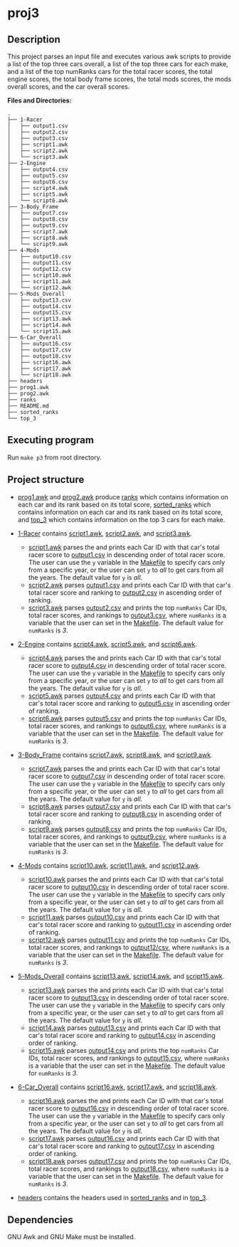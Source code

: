 # proj3


## Description

This project parses an input file and executes various awk scripts to provide a list of the top three cars overall, a list of the top three cars for each make, and a list of the top numRanks cars for the total racer scores, the total engine scores, the total body frame scores, the total mods scores, the mods overall scores, and the car overall scores.

**Files and Directories:**

```
.
├── 1-Racer
│   ├── output1.csv
│   ├── output2.csv
│   ├── output3.csv
│   ├── script1.awk
│   ├── script2.awk
│   └── script3.awk
├── 2-Engine
│   ├── output4.csv
│   ├── output5.csv
│   ├── output6.csv
│   ├── script4.awk
│   ├── script5.awk
│   └── script6.awk
├── 3-Body_Frame
│   ├── output7.csv
│   ├── output8.csv
│   ├── output9.csv
│   ├── script7.awk
│   ├── script8.awk
│   └── script9.awk
├── 4-Mods
│   ├── output10.csv
│   ├── output11.csv
│   ├── output12.csv
│   ├── script10.awk
│   ├── script11.awk
│   └── script12.awk
├── 5-Mods_Overall
│   ├── output13.csv
│   ├── output14.csv
│   ├── output15.csv
│   ├── script13.awk
│   ├── script14.awk
│   └── script15.awk
├── 6-Car_Overall
│   ├── output16.csv
│   ├── output17.csv
│   ├── output18.csv
│   ├── script16.awk
│   ├── script17.awk
│   └── script18.awk
├── headers
├── prog1.awk
├── prog2.awk
├── ranks
├── README.md
├── sorted_ranks
└── top_3
```

## Executing program

Run `make p3` from root directory.


## Project structure

- [prog1.awk](prog1.awk) and [prog2.awk](prog2.awk) produce [ranks](ranks) which contains information on each car and its rank based on its total score, [sorted_ranks](sorted_ranks) which contains information on each car and its rank based on its total score, and [top_3](top_3) which contains information on the top 3 cars for each make. 

- [1-Racer](1-Racer) contains [script1.awk](1-Racer/script1.awk), [script2.awk](1-Racer/script2.awk), and [script3.awk](1-Racer/script3.awk). 
	- [script1.awk](1-Racer/script1.awk) parses the and prints each Car ID with that car's total racer score to [output1.csv](1-Racer/output1.csv) in descending order of total racer score. The user can use the `y` variable in the [Makefile](../Makefile) to specify cars only from a specific year, or the user can set `y` to _all_ to get cars from all the years. The default value for `y` is _all_.
	- [script2.awk](1-Racer/script2.awk) parses [output1.csv](1-Racer/output1.csv) and prints each Car ID with that car's total racer score and ranking to [output2.csv](1-Racer/output2.csv) in ascending order of ranking.
	- [script3.awk](1-Racer/script3.awk) parses [output2.csv](1-Racer/output2.csv) and prints the top `numRanks` Car IDs, total racer scores, and rankings to [output3.csv](1-Racer/output3.csv), where `numRanks` is a variable that the user can set in the [Makefile](../Makefile). The default value for `numRanks` is _3_. 
 
- [2-Engine](2-Engine) contains [script4.awk](2-Engine/script4.awk), [script5.awk](2-Engine/script5.awk), and [script6.awk](2-Engine/script6.awk). 
	- [script4.awk](2-Engine/script4.awk) parses the and prints each Car ID with that car's total racer score to [output4.csv](2-Engine/output4.csv) in descending order of total racer score. The user can use the `y` variable in the [Makefile](../Makefile) to specify cars only from a specific year, or the user can set `y` to _all_ to get cars from all the years. The default value for `y` is _all_.
	- [script5.awk](2-Engine/script5.awk) parses [output4.csv](2-Engine/output4.csv) and prints each Car ID with that car's total racer score and ranking to [output5.csv](2-Engine/output5.csv) in ascending order of ranking.
	- [script6.awk](2-Engine/script6.awk) parses [output5.csv](2-Engine/output5.csv) and prints the top `numRanks` Car IDs, total racer scores, and rankings to [output6.csv](2-Engine/output6.csv), where `numRanks` is a variable that the user can set in the [Makefile](../Makefile). The default value for `numRanks` is _3_. 

- [3-Body_Frame](3-Body_Frame) contains [script7.awk](3-Body_Frame/script7.awk), [script8.awk](3-Body_Frame/script8.awk), and [script9.awk](3-Body_Frame/script9.awk). 
	- [script7.awk](3-Body_Frame/script7.awk) parses the and prints each Car ID with that car's total racer score to [output7.csv](3-Body_Frame/output7.csv) in descending order of total racer score. The user can use the `y` variable in the [Makefile](../Makefile) to specify cars only from a specific year, or the user can set `y` to _all_ to get cars from all the years. The default value for `y` is _all_.
	- [script8.awk](3-Body_Frame/script8.awk) parses [output7.csv](3-Body_Frame/output7.csv) and prints each Car ID with that car's total racer score and ranking to [output8.csv](3-Body_Frame/output8.csv) in ascending order of ranking.
	- [script9.awk](3-Body_Frame/script9.awk) parses [output8.csv](3-Body_Frame/output8.csv) and prints the top `numRanks` Car IDs, total racer scores, and rankings to [output9.csv](3-Body_Frame/output9.csv), where `numRanks` is a variable that the user can set in the [Makefile](../Makefile). The default value for `numRanks` is _3_. 

- [4-Mods](4-Mods) contains [script10.awk](4-Mods/script10.awk), [script11.awk](4-Mods/script11.awk), and [script12.awk](4-Mods/script12.awk). 
	- [script10.awk](4-Mods/script10.awk) parses the and prints each Car ID with that car's total racer score to [output10.csv](4-Mods/output10.csv) in descending order of total racer score. The user can use the `y` variable in the [Makefile](../Makefile) to specify cars only from a specific year, or the user can set `y` to _all_ to get cars from all the years. The default value for `y` is _all_.
	- [script11.awk](4-Mods/script11.awk) parses [output10.csv](4-Mods/output10.csv) and prints each Car ID with that car's total racer score and ranking to [output11.csv](4-Mods/output11.csv) in ascending order of ranking.
	- [script12.awk](4-Mods/script12.awk) parses [output11.csv](4-Mods/output11.csv) and prints the top `numRanks` Car IDs, total racer scores, and rankings to [output12/csv](4-Mods/output12.csv), where `numRanks` is a variable that the user can set in the [Makefile](../Makefile). The default value for `numRanks` is _3_. 

- [5-Mods_Overall](5-Mods_Overall) contains [script13.awk](5-Mods_Overall/script13.awk), [script14.awk](5-Mods_Overall/script14.awk), and [script15.awk](5-Mods_Overall/script15.awk). 
	- [script13.awk](5-Mods_Overall/script13.awk) parses the and prints each Car ID with that car's total racer score to [output13.csv](5-Mods_Overall/output13.csv) in descending order of total racer score. The user can use the `y` variable in the [Makefile](../Makefile) to specify cars only from a specific year, or the user can set `y` to _all_ to get cars from all the years. The default value for `y` is _all_.
	- [script14.awk](5-Mods_Overall/script14.awk) parses [output13.csv](5-Mods_Overall/output13.csv) and prints each Car ID with that car's total racer score and ranking to [output14.csv](5-Mods_Overall/output14.csv) in ascending order of ranking.
	- [script15.awk](5-Mods_Overall/script15.awk) parses [output14.csv](5-Mods_Overall/output14.csv) and prints the top `numRanks` Car IDs, total racer scores, and rankings to [output15.csv](5-Mods_Overall/output15.csv), where `numRanks` is a variable that the user can set in the [Makefile](../Makefile). The default value for `numRanks` is _3_. 

- [6-Car_Overall](6-Car_Overall) contains [script16.awk](6-Car_Overall/script16.awk), [script17.awk](6-Car_Overall/script17.awk), and [script18.awk](6-Car_Overall/script18.awk). 
	- [script16.awk](6-Car_Overall/script16.awk) parses the and prints each Car ID with that car's total racer score to [output16.csv](6-Car_Overall/output16.csv) in descending order of total racer score. The user can use the `y` variable in the [Makefile](../Makefile) to specify cars only from a specific year, or the user can set `y` to _all_ to get cars from all the years. The default value for `y` is _all_.
	- [script17.awk](6-Car_Overall/script17.awk) parses [output16.csv](6-Car_Overall/output16.csv) and prints each Car ID with that car's total racer score and ranking to [output17.csv](6-Car_Overall/output17.csv) in ascending order of ranking.
	- [script18.awk](6-Car_Overall/script18.awk) parses [output17.csv](6-Car_Overall/output17.csv) and prints the top `numRanks` Car IDs, total racer scores, and rankings to [output18.csv](6-Car_Overall/output18.csv), where `numRanks` is a variable that the user can set in the [Makefile](../Makefile). The default value for `numRanks` is _3_. 

- [headers](headers) contains the headers used in [sorted_ranks](sorted_ranks) and in [top_3](top_3). 

## Dependencies

GNU Awk and GNU Make must be installed.

